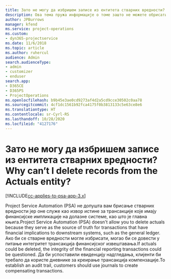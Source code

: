 ```yaml
---
title: Зато не могу да избришем записе из ентитета стварних вредности?
description: Ова тема пружа информације о томе зашто не можете обрисати записе из ентитета стварних вредности.
author: JPBurrows
manager: kfend
ms.service: project-operations
ms.custom:
- dyn365-projectservice
ms.date: 11/6/2018
ms.topic: article
ms.author: ruhercul
audience: Admin
search.audienceType:
- admin
- customizer
- enduser
search.app:
- D365CE
- D365PS
- ProjectOperations
ms.openlocfilehash: b9b45e3ae0cd9273af4d2a5cd9cce30502c0aa78
ms.sourcegitcommit: 4cf1dc1561b92fca4175f0b3813133c5e63ce8e6
ms.translationtype: HT
ms.contentlocale: sr-Cyrl-RS
ms.lasthandoff: 10/28/2020
ms.locfileid: "4127176"
---
```

# <a name="why-cant-i-delete-records-from-the-actuals-entity"></a><span data-ttu-id="82f83-103">Зато не могу да избришем записе из ентитета стварних вредности?</span><span class="sxs-lookup"><span data-stu-id="82f83-103">Why can’t I delete records from the Actuals entity?</span></span>

[!INCLUDE[cc-applies-to-psa-app-3.x](../includes/cc-applies-to-psa-app-3x.md)]

<span data-ttu-id="82f83-104">Project Service Automation (PSA) не допушта вам брисање стварних вредности јер оне служе као извор истине за трансакције које имају финансијске импликације на долазне системе, као што је главна књига.</span><span class="sxs-lookup"><span data-stu-id="82f83-104">Project Service Automation (PSA) doesn't allow you to delete actuals because they serve as the source of truth for transactions that have financial implications to downstream systems, such as the general ledger.</span></span> <span data-ttu-id="82f83-105">Ако би се стварне вредности могле избрисати, могао би се довести у питање интегритет трансакција финансијског извештавања.</span><span class="sxs-lookup"><span data-stu-id="82f83-105">If actuals could be deleted, the integrity of the financial reporting transactions could be questioned.</span></span> <span data-ttu-id="82f83-106">Да би успоставили евиденцију надгледања, клијенти би требало да користе дневнике за креирање трансакција компензације.</span><span class="sxs-lookup"><span data-stu-id="82f83-106">To establish an audit trail, customers should use journals to create compensating transactions.</span></span>

